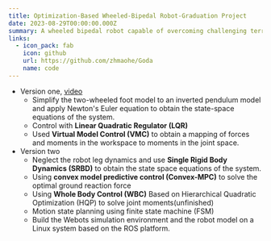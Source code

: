 ```yaml
---
title: Optimization-Based Wheeled-Bipedal Robot-Graduation Project
date: 2023-08-29T00:00:00.000Z
summary: A wheeled bipedal robot capable of overcoming challenging terrain.
links:
  - icon_pack: fab
    icon: github
    url: https://github.com/zhmaohe/Goda
    name: code
---
```


* Version one, [video](https://www.bilibili.com/video/BV1ee4y1U7i2)
	* Simplify the two-wheeled foot model to an inverted pendulum model and apply Newton's Euler equation to obtain the state-space equations of the system.
	* Control with **Linear Quadratic Regulator (LQR)**
	* Used **Virtual Model Control (VMC)** to obtain a mapping of forces and moments in the workspace to moments in the joint space.
* Version two
	* Neglect the robot leg dynamics and use **Single Rigid Body Dynamics (SRBD)** to obtain the state space equations of the system.
	* Using **convex model predictive control (Convex-MPC)** to solve the optimal ground reaction force
	* Using **Whole Body Control (WBC)** Based on Hierarchical Quadratic Optimization (HQP) to solve joint moments(unfinished)
	* Motion state planning using finite state machine (FSM)
	* Build the Webots simulation environment and the robot model on a Linux system based on the ROS platform.
